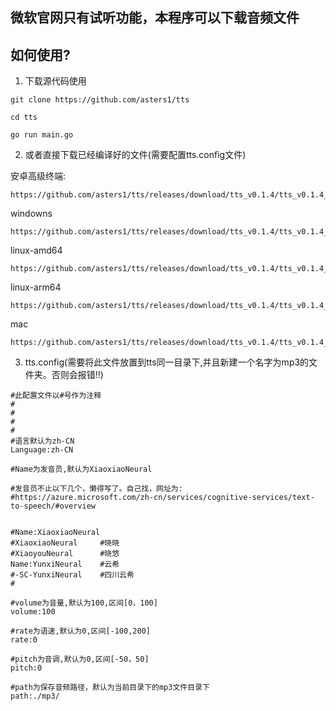 ## 微软官网只有试听功能，本程序可以下载音频文件

## 如何使用?

1. 下载源代码使用

```
git clone https://github.com/asters1/tts

cd tts

go run main.go
```

2. 或者直接下载已经编译好的文件(需要配置tts.config文件)

安卓高级终端:
```
https://github.com/asters1/tts/releases/download/tts_v0.1.4/tts_v0.1.4_termux_arm64
```
windowns
```
https://github.com/asters1/tts/releases/download/tts_v0.1.4/tts_v0.1.4_windowns_amd64.exe

```

linux-amd64
```
https://github.com/asters1/tts/releases/download/tts_v0.1.4/tts_v0.1.4_linux_amd64
```
linux-arm64
```
https://github.com/asters1/tts/releases/download/tts_v0.1.4/tts_v0.1.4_termux_arm64
```
mac
```
https://github.com/asters1/tts/releases/download/tts_v0.1.4/tts_v0.1.4_mac_amd64
```

3. tts.config(需要将此文件放置到tts同一目录下,并且新建一个名字为mp3的文件夹。否则会报错!!)


```
#此配置文件以#号作为注释
#
#
#
#
#语言默认为zh-CN
Language:zh-CN

#Name为发音员,默认为XiaoxiaoNeural

#发音员不止以下几个，懒得写了。自己找，网址为:
#https://azure.microsoft.com/zh-cn/services/cognitive-services/text-to-speech/#overview


#Name:XiaoxiaoNeural
#XiaoxiaoNeural     #晓晓
#XiaoyouNeural      #晓悠
Name:YunxiNeural    #云希
#-SC-YunxiNeural    #四川云希
#

#volume为音量,默认为100,区间[0，100]
volume:100

#rate为语速,默认为0,区间[-100,200]
rate:0

#pitch为音调,默认为0,区间[-50，50]
pitch:0

#path为保存音频路径，默认为当前目录下的mp3文件目录下
path:./mp3/
```







